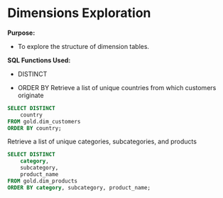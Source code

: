# Dimensions Exploration

**Purpose:**

- To explore the structure of dimension tables.
	
**SQL Functions Used:**

- DISTINCT

- ORDER BY
Retrieve a list of unique countries from which customers originate
```sql
SELECT DISTINCT 
    country 
FROM gold.dim_customers
ORDER BY country;
```
Retrieve a list of unique categories, subcategories, and products
```sql
SELECT DISTINCT 
    category, 
    subcategory, 
    product_name 
FROM gold.dim_products
ORDER BY category, subcategory, product_name;
```
